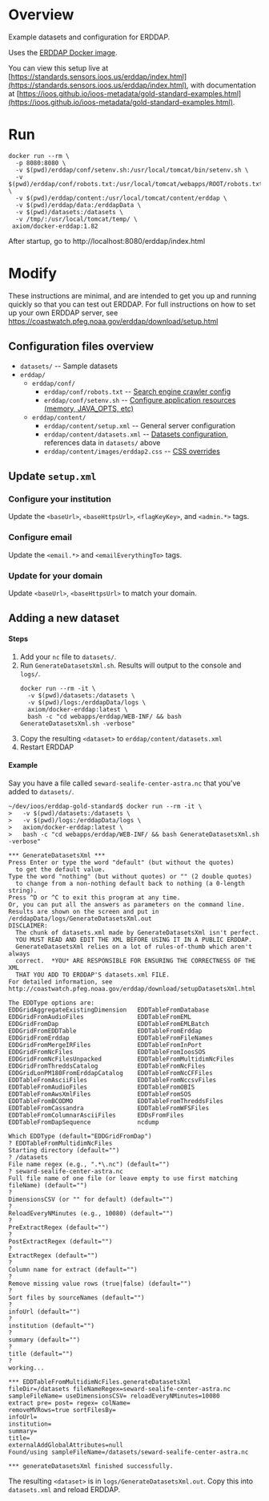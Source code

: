# Overview

Example datasets and configuration for ERDDAP.

Uses the [ERDDAP Docker image](https://github.com/axiom-data-science/docker-erddap).

You can view this setup live at [https://standards.sensors.ioos.us/erddap/index.html](https://standards.sensors.ioos.us/erddap/index.html), 
with documentation at [https://ioos.github.io/ioos-metadata/gold-standard-examples.html](https://ioos.github.io/ioos-metadata/gold-standard-examples.html).

# Run

```
docker run --rm \
  -p 8080:8080 \
  -v $(pwd)/erddap/conf/setenv.sh:/usr/local/tomcat/bin/setenv.sh \
  -v $(pwd)/erddap/conf/robots.txt:/usr/local/tomcat/webapps/ROOT/robots.txt \
  -v $(pwd)/erddap/content:/usr/local/tomcat/content/erddap \
  -v $(pwd)/erddap/data:/erddapData \
  -v $(pwd)/datasets:/datasets \
  -v /tmp/:/usr/local/tomcat/temp/ \
 axiom/docker-erddap:1.82
```

After startup, go to http://localhost:8080/erddap/index.html 

# Modify

These instructions are minimal, and are intended to get you up and running quickly so that you can test out ERDDAP.
For full instructions on how to set up your own ERDDAP server, see https://coastwatch.pfeg.noaa.gov/erddap/download/setup.html

## Configuration files overview

* `datasets/` -- Sample datasets
* `erddap/`
    * `erddap/conf/`
        * `erddap/conf/robots.txt` -- [Search engine crawler config](https://coastwatch.pfeg.noaa.gov/erddap/download/setup.html#robots)
        * `erddap/conf/setenv.sh` -- [Configure application resources (memory, JAVA_OPTS, etc)](https://coastwatch.pfeg.noaa.gov/erddap/download/setup.html#WindowsMemory)
    * `erddap/content/`
        * `erddap/content/setup.xml` -- General server configuration
        * `erddap/content/datasets.xml` -- [Datasets configuration](https://coastwatch.pfeg.noaa.gov/erddap/download/setupDatasetsXml.html), references data in `datasets/` above
        * `erddap/content/images/erddap2.css` -- [CSS overrides](https://coastwatch.pfeg.noaa.gov/erddap/download/setup.html#erddapContent)

## Update `setup.xml`

### Configure your institution

Update the `<baseUrl>`, `<baseHttpsUrl>`, `<flagKeyKey>`, and `<admin.*>` tags.

### Configure email

Update the `<email.*>` and `<emailEverythingTo>` tags. 

### Update for your domain

Update `<baseUrl>`, `<baseHttpsUrl>` to match your domain.

## Adding a new dataset

#### Steps

1. Add your `nc` file to `datasets/`.
1. Run `GenerateDatasetsXml.sh`. Results will output to the console and `logs/`.
    ```
    docker run --rm -it \
      -v $(pwd)/datasets:/datasets \
      -v $(pwd)/logs:/erddapData/logs \
      axiom/docker-erddap:latest \
      bash -c "cd webapps/erddap/WEB-INF/ && bash GenerateDatasetsXml.sh -verbose"
    ```
1. Copy the resulting `<dataset>` to `erddap/content/datasets.xml`
1. Restart ERDDAP

#### Example

Say you have a file called `seward-sealife-center-astra.nc` that you've added to `datasets/`.

```
~/dev/ioos/erddap-gold-standard$ docker run --rm -it \
>   -v $(pwd)/datasets:/datasets \
>   -v $(pwd)/logs:/erddapData/logs \
>   axiom/docker-erddap:latest \
>   bash -c "cd webapps/erddap/WEB-INF/ && bash GenerateDatasetsXml.sh -verbose"

*** GenerateDatasetsXml ***
Press Enter or type the word "default" (but without the quotes)
  to get the default value.
Type the word "nothing" (but without quotes) or "" (2 double quotes)
  to change from a non-nothing default back to nothing (a 0-length string).
Press ^D or ^C to exit this program at any time.
Or, you can put all the answers as parameters on the command line.
Results are shown on the screen and put in
/erddapData/logs/GenerateDatasetsXml.out
DISCLAIMER:
  The chunk of datasets.xml made by GenerateDatasetsXml isn't perfect.
  YOU MUST READ AND EDIT THE XML BEFORE USING IT IN A PUBLIC ERDDAP.
  GenerateDatasetsXml relies on a lot of rules-of-thumb which aren't always
  correct.  *YOU* ARE RESPONSIBLE FOR ENSURING THE CORRECTNESS OF THE XML
  THAT YOU ADD TO ERDDAP'S datasets.xml FILE.
For detailed information, see
http://coastwatch.pfeg.noaa.gov/erddap/download/setupDatasetsXml.html

The EDDType options are:
EDDGridAggregateExistingDimension   EDDTableFromDatabase
EDDGridFromAudioFiles               EDDTableFromEML
EDDGridFromDap                      EDDTableFromEMLBatch
EDDGridFromEDDTable                 EDDTableFromErddap
EDDGridFromErddap                   EDDTableFromFileNames
EDDGridFromMergeIRFiles             EDDTableFromInPort
EDDGridFromNcFiles                  EDDTableFromIoosSOS
EDDGridFromNcFilesUnpacked          EDDTableFromMultidimNcFiles
EDDGridFromThreddsCatalog           EDDTableFromNcFiles
EDDGridLonPM180FromErddapCatalog    EDDTableFromNcCFFiles
EDDTableFromAsciiFiles              EDDTableFromNccsvFiles
EDDTableFromAudioFiles              EDDTableFromOBIS
EDDTableFromAwsXmlFiles             EDDTableFromSOS
EDDTableFromBCODMO                  EDDTableFromThreddsFiles
EDDTableFromCassandra               EDDTableFromWFSFiles
EDDTableFromColumnarAsciiFiles      EDDsFromFiles
EDDTableFromDapSequence             ncdump

Which EDDType (default="EDDGridFromDap")
? EDDTableFromMultidimNcFiles
Starting directory (default="")
? /datasets
File name regex (e.g., ".*\.nc") (default="")
? seward-sealife-center-astra.nc
Full file name of one file (or leave empty to use first matching fileName) (default="")
? 
DimensionsCSV (or "" for default) (default="")
? 
ReloadEveryNMinutes (e.g., 10080) (default="")
? 
PreExtractRegex (default="")
? 
PostExtractRegex (default="")
? 
ExtractRegex (default="")
? 
Column name for extract (default="")
? 
Remove missing value rows (true|false) (default="")
? 
Sort files by sourceNames (default="")
? 
infoUrl (default="")
? 
institution (default="")
? 
summary (default="")
? 
title (default="")
? 
working...

*** EDDTableFromMultidimNcFiles.generateDatasetsXml
fileDir=/datasets fileNameRegex=seward-sealife-center-astra.nc
sampleFileName= useDimensionsCSV= reloadEveryNMinutes=10080
extract pre= post= regex= colName=
removeMVRows=true sortFilesBy=
infoUrl=
institution=
summary=
title=
externalAddGlobalAttributes=null
Found/using sampleFileName=/datasets/seward-sealife-center-astra.nc

*** generateDatasetsXml finished successfully.
```

The resulting `<dataset>` is in `logs/GenerateDatasetsXml.out`. 
Copy this into `datasets.xml` and reload ERDDAP.